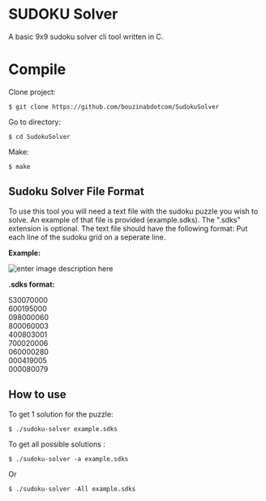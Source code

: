 # SUDOKU Solver

A basic 9x9 sudoku solver cli tool written in C.


# Compile

Clone project:

    $ git clone https://github.com/bouzinabdotcom/SudokuSolver

Go to directory:

    $ cd SudokuSolver
Make:

    $ make


## Sudoku Solver File Format

To use this tool you will need a text file with the sudoku puzzle you wish to solve.
An example of that file is provided (example.sdks). The ".sdks" extension is optional.
The text file should have the following format: Put each line of the sudoku grid on a seperate line.

**Example:** 

![enter image description here](https://upload.wikimedia.org/wikipedia/commons/e/e0/Sudoku_Puzzle_by_L2G-20050714_standardized_layout.svg)

**.sdks format:** 
 
530070000  
600195000  
098000060  
800060003  
400803001  
700020006  
060000280  
000419005  
000080079  

## How to use

To get 1 solution for the puzzle: 

    $ ./sudoku-solver example.sdks

To get all possible solutions :

    $ ./sudoku-solver -a example.sdks
Or

    $ ./sudoku-solver -All example.sdks

